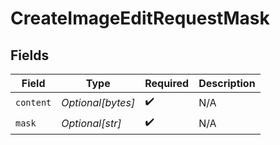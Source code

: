 # CreateImageEditRequestMask


## Fields

| Field              | Type               | Required           | Description        |
| ------------------ | ------------------ | ------------------ | ------------------ |
| `content`          | *Optional[bytes]*  | :heavy_check_mark: | N/A                |
| `mask`             | *Optional[str]*    | :heavy_check_mark: | N/A                |